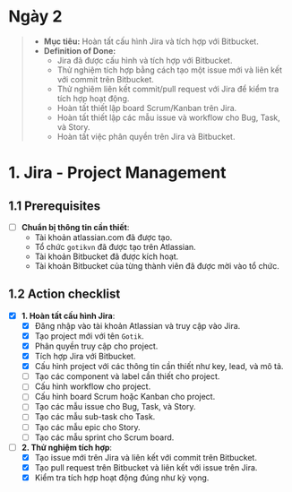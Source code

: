 # Ngày 2

> - **Mục tiêu:** Hoàn tất cấu hình Jira và tích hợp với Bitbucket.
> - **Definition of Done:**
>   - Jira đã được cấu hình và tích hợp với Bitbucket.
>   - Thử nghiệm tích hợp bằng cách tạo một issue mới và liên kết với commit trên Bitbucket.
>   - Thử nghiêm liên kết commit/pull request với Jira để kiểm tra tích hợp hoạt động.
>   - Hoàn tất thiết lập board Scrum/Kanban trên Jira.
>   - Hoàn tất thiết lập các mẫu issue và workflow cho Bug, Task, và Story.
>   - Hoàn tất việc phân quyền trên Jira và Bitbucket.

# 1. Jira - Project Management

## 1.1 Prerequisites

- [ ] **Chuẩn bị thông tin cần thiết**:
  - Tài khoản atlassian.com đã được tạo.
  - Tổ chức `gotikvn` đã được tạo trên Atlassian.
  - Tài khoản Bitbucket đã được kích hoạt.
  - Tài khoản Bitbucket của từng thành viên đã được mời vào tổ chức.

## 1.2 Action checklist

- [x] **1. Hoàn tất cấu hình Jira**:
  - [x] Đăng nhập vào tài khoản Atlassian và truy cập vào Jira.
  - [x] Tạo project mới với tên `Gotik`.
  - [x] Phân quyền truy cập cho project.
  - [x] Tích hợp Jira với Bitbucket.
  - [x] Cấu hình project với các thông tin cần thiết như key, lead, và mô tả.
  - [ ] Tạo các component và label cần thiết cho project.
  - [ ] Cấu hình workflow cho project.
  - [ ] Cấu hình board Scrum hoặc Kanban cho project.
  - [ ] Tạo các mẫu issue cho Bug, Task, và Story.
  - [ ] Tạo các mẫu sub-task cho Task.
  - [ ] Tạo các mẫu epic cho Story.
  - [ ] Tạo các mẫu sprint cho Scrum board.

- [ ] **2. Thử nghiệm tích hợp**:
  - [x] Tạo issue mới trên Jira và liên kết với commit trên Bitbucket.
  - [x] Tạo pull request trên Bitbucket và liên kết với issue trên Jira.
  - [x] Kiểm tra tích hợp hoạt động đúng như kỳ vọng.